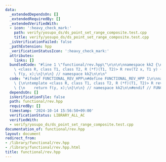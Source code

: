 ```yaml
---
data:
  _extendedDependsOn: []
  _extendedRequiredBy: []
  _extendedVerifiedWith:
  - icon: ':heavy_check_mark:'
    path: verify/yosupo_ds/ds_point_set_range_composite.test.cpp
    title: verify/yosupo_ds/ds_point_set_range_composite.test.cpp
  _isVerificationFailed: false
  _pathExtension: hpp
  _verificationStatusIcon: ':heavy_check_mark:'
  attributes:
    links: []
  bundledCode: "#line 1 \"functional/rev.hpp\"\n\n\n\nnamespace kk2 {\n\ntemplate\
    \ <class R, class T1, class T2, R (*f)(T1, T2)> R rev(T2 x, T1 y) {\n    return\
    \ f(y, x);\n}\n\n} // namespace kk2\n\n\n"
  code: "#ifndef FUNCTIONAL_REV_HPP\n#define FUNCTIONAL_REV_HPP 1\n\nnamespace kk2\
    \ {\n\ntemplate <class R, class T1, class T2, R (*f)(T1, T2)> R rev(T2 x, T1 y)\
    \ {\n    return f(y, x);\n}\n\n} // namespace kk2\n\n#endif // FUNCTIONAL_REV_HPP\n"
  dependsOn: []
  isVerificationFile: false
  path: functional/rev.hpp
  requiredBy: []
  timestamp: '2024-10-14 15:56:50+09:00'
  verificationStatus: LIBRARY_ALL_AC
  verifiedWith:
  - verify/yosupo_ds/ds_point_set_range_composite.test.cpp
documentation_of: functional/rev.hpp
layout: document
redirect_from:
- /library/functional/rev.hpp
- /library/functional/rev.hpp.html
title: functional/rev.hpp
---
```

